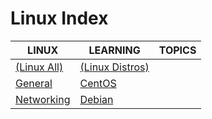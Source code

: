 # Linux Index

|LINUX|LEARNING|TOPICS|
|---|---|---|
|[(Linux All)](linux-all-index)|[(Linux Distros)](linux-distros-index)||
|[General](linux-general)|[CentOS](linux-centos)||
|[Networking](linux-networking)|[Debian](linux-debian)||
